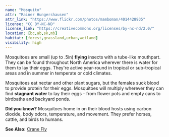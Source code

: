 ```yaml
---
name: "Mosquito"
attr: "Rainer Hungershausen"
attr_link: "https://www.flickr.com/photos/mamboman/4014428935"
license: "CC BY-NC-ND"
license_link: "https://creativecommons.org/licenses/by-nc-nd/2.0/"
location: [bc,ab,sk,mb]
habitat: [forest,grassland,urban,wetland]
visibility: high
---
```

Mosquitoes are small (up to .5in) **flying** insects with a tube-like mouthpart. They can be found throughout North America wherever there is water for them to lay their eggs. They're active year-round in tropical or sub-tropical areas and in summer in temperate or cold climates.

Mosquitoes eat nectar and other plant sugars, but the females suck blood to provide protein for their eggs. Mosquitoes will multiply wherever they can find **stagnant water** to lay their eggs - from flower pots and empty cans to birdbaths and backyard ponds.

**Did you know?** Mosquitoes home in on their blood hosts using carbon dioxide, body odors, temperature, and movement. They prefer horses, cattle, and birds to humans.

**See Also:**
[Crane Fly](/{{section}}/cranefly)